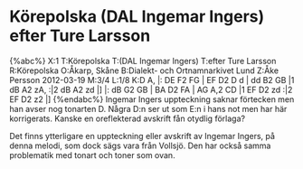 # Körepolska (DAL Ingemar Ingers) efter Ture Larsson

{%abc%}
X:1
T:Körepolska
T:(DAL Ingemar Ingers)
T:efter Ture Larsson
R:Körepolska
O:Åkarp, Skåne
B:Dialekt- och Ortnamnarkivet Lund
Z:Åke Persson 2012-03-19
M:3/4
L:1/8
K:D
A, |: DE F2 FG | EF D2 D d | dd B2 GB |1 dB A2 zA, :|2 dB A2 zd |]
|: dB G2 GB | BA D2 FA | AG A,2 CD |1 EF D2 zd :|2 EF D2 z2 |]
{%endabc%}
Ingemar Ingers uppteckning saknar förtecken men han avser nog tonarten D.
Några D:n ser ut som E:n i hans not men har här korrigerats.
Kanske en oreflekterad avskrift fån otydlig förlaga?

Det finns ytterligare en uppteckning eller avskrift av Ingemar Ingers,
på denna melodi, som dock sägs vara från Vollsjö.
Den har också samma problematik med tonart och toner som ovan.
